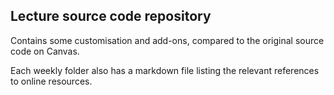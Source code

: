 Lecture source code repository
--------------------------------

Contains some customisation and add-ons, compared to the original source code on Canvas.

Each weekly folder also has a markdown file listing the relevant 
references to online resources.
